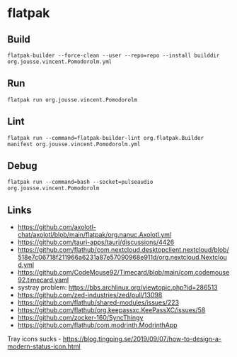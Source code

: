 # flatpak

## Build

    flatpak-builder --force-clean --user --repo=repo --install builddir org.jousse.vincent.Pomodorolm.yml

## Run

    flatpak run org.jousse.vincent.Pomodorolm

## Lint

    flatpak run --command=flatpak-builder-lint org.flatpak.Builder manifest org.jousse.vincent.Pomodorolm.yml

## Debug

    flatpak run --command=bash --socket=pulseaudio org.jousse.vincent.Pomodorolm

## Links

- https://github.com/axolotl-chat/axolotl/blob/main/flatpak/org.nanuc.Axolotl.yml
- https://github.com/tauri-apps/tauri/discussions/4426
- https://github.com/flathub/com.nextcloud.desktopclient.nextcloud/blob/518e7c06718f211966a6231a87e57090968e911d/org.nextcloud.Nextcloud.yml
- https://github.com/CodeMouse92/Timecard/blob/main/com.codemouse92.timecard.yaml
- systray problem: https://bbs.archlinux.org/viewtopic.php?id=286513
- https://github.com/zed-industries/zed/pull/13098
- https://github.com/flathub/shared-modules/issues/223
- https://github.com/flathub/org.keepassxc.KeePassXC/issues/58
- https://github.com/zocker-160/SyncThingy
- https://github.com/flathub/com.modrinth.ModrinthApp

Tray icons sucks - https://blog.tingping.se/2019/09/07/how-to-design-a-modern-status-icon.html

